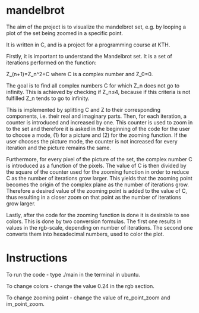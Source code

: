 # mandelbrot
The aim of the project is to visualize the mandelbrot set, e.g. by looping a plot of the set being zoomed in a specific point.

It is written in C, and is a project for a programming course at KTH.

Firstly, it is important to understand the Mandelbrot set. It is a set of iterations performed on the function: 

Z_(n+1)=Z_n^2+C where C is a complex number and Z_0=0.

The goal is to find all complex numbers C for which Z_n does not go to infinity. This is achieved by checking if Z_n≤4, because if this criteria is not fulfilled Z_n tends to go to infinity.

This is implemented by splitting C and Z to their corresponding components, i.e. their real and imaginary parts. Then, for each iteration, a counter is introduced and increased by one. This counter is used to zoom in to the set and therefore it is asked in the beginning of the code for the user to choose a mode, (1) for a picture and (2) for the zooming function. If the user chooses the picture mode, the counter is not increased for every iteration and the picture remains the same.

Furthermore, for every pixel of the picture of the set, the complex number C is introduced as a function of the pixels. The value of C is then divided by the square of the counter used for the zooming function in order to reduce C as the number of iterations grow larger. This yields that the zooming point becomes the origin of the complex plane as the number of iterations grow. Therefore a desired value of the zooming point is added to the value of C, thus resulting in a closer zoom on that point as the number of iterations grow larger.

Lastly, after the code for the zooming function is done it is desirable to see colors. This is done by two conversion formulas.
The first one results in values in the rgb-scale, depending on number of iterations. The second one converts them into hexadecimal numbers, used to color the plot.

# Instructions

To run the code - type ./main in the terminal in ubuntu.

To change colors - change the value 0.24 in the rgb section.

To change zooming point - change the value of re_point_zoom and im_point_zoom.
